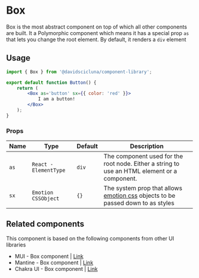 # Box

Box is the most abstract component on top of which all other components are built. It a Polymorphic component which means it has a special prop `as` that lets you change the root element. By default, it renders a `div` element

## Usage

```jsx
import { Box } from '@davidscicluna/component-library';

export default function Button() {
	return (
		<Box as='button' sx={{ color: 'red' }}>
			I am a button!
		</Box>
	);
}
```

### Props

| Name | Type                  | Default | Description                                                                                                            |
| ---- | --------------------- | ------- | ---------------------------------------------------------------------------------------------------------------------- |
| `as` | `React - ElementType` | `div`   | The component used for the root node. Either a string to use an HTML element or a component.                           |
| `sx` | `Emotion CSSObject`   | `{}`    | The system prop that allows [emotion css](https://emotion.sh/docs/introduction) objects to be passed down to as styles |

## Related components

This component is based on the following components from other UI libraries

-   MUI - Box component | [Link](https://mui.com/material-ui/react-box/)
-   Mantine - Box component | [Link](https://mantine.dev/core/box/)
-   Chakra UI - Box component | [Link](https://chakra-ui.com/docs/components/box/usage)
